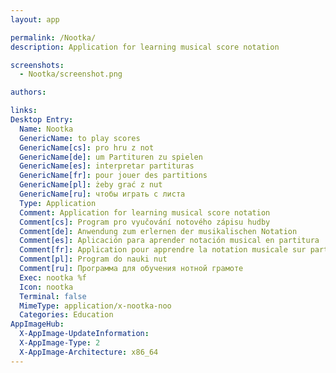 ```yaml
---
layout: app

permalink: /Nootka/
description: Application for learning musical score notation 

screenshots:
  - Nootka/screenshot.png

authors:

links:
Desktop Entry:
  Name: Nootka
  GenericName: to play scores
  GenericName[cs]: pro hru z not
  GenericName[de]: um Partituren zu spielen
  GenericName[es]: interpretar partituras
  GenericName[fr]: pour jouer des partitions
  GenericName[pl]: żeby grać z nut
  GenericName[ru]: чтобы играть с листа
  Type: Application
  Comment: Application for learning musical score notation
  Comment[cs]: Program pro vyučování notového zápisu hudby
  Comment[de]: Anwendung zum erlernen der musikalischen Notation
  Comment[es]: Aplicación para aprender notación musical en partitura
  Comment[fr]: Application pour apprendre la notation musicale sur partitions
  Comment[pl]: Program do nauki nut
  Comment[ru]: Программа для обучения нотной грамоте
  Exec: nootka %f
  Icon: nootka
  Terminal: false
  MimeType: application/x-nootka-noo
  Categories: Education
AppImageHub:
  X-AppImage-UpdateInformation: 
  X-AppImage-Type: 2
  X-AppImage-Architecture: x86_64
---
```

